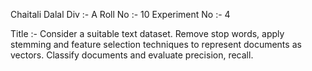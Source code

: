 Chaitali Dalal
Div :- A 
Roll No :- 10
Experiment No :- 4

Title :- Consider a suitable text dataset. Remove stop words, apply stemming and feature selection techniques to represent documents as vectors. 
Classify documents and evaluate precision, recall.
